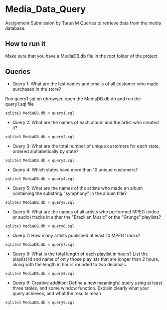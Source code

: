 # Media_Data_Query
Assignment Submission by Tarun M
Queries to retrieve data from the media database.

## How to run it

Make sure that you have a MediaDB.db file in the root folder of the project

## Queries

* Query 1: What are the last names and emails of all customer who made purchased in the store? 

Run query1.sql on dbrowser, open the MediaDB.db db and run the query1.sql file

```
sqlite3 MediaDB.db < query1.sql
```

* Query 2: What are the names of each album and the artist who created it?
```
sqlite3 MediaDB.db < query2.sql
```
* Query 3: What are the total number of unique customers for each state, ordered alphabetically by state?
```
sqlite3 MediaDB.db < query3.sql
```
* Query 4: Which states have more than 10 unique customers?
```
sqlite3 MediaDB.db < query4.sql
```

* Query 5: What are the names of the artists who made an album containing the substring "symphony" in the album title?
```
sqlite3 MediaDB.db < query5.sql
```

* Query 6: What are the names of all artists who performed MPEG (video or audio) tracks in either the "Brazilian Music" or the "Grunge" playlists?
```
sqlite3 MediaDB.db < query6.sql
```

* Query 7: How many artists published at least 10 MPEG tracks?
```
sqlite3 MediaDB.db < query7.sql
```

* Query 8: What is the total length of each playlist in hours? List the playlist id and name of only those playlists that are longer than 2 hours, along with the length in hours rounded to two decimals.
```
sqlite3 MediaDB.db < query8.sql
```

* Query 9: Creative addition: Define a new meaningful query using at least three tables, and some window function. Explain clearly what your query achieves, and what the results mean
```
sqlite3 MediaDB.db < query9.sql
```